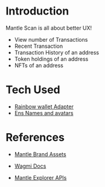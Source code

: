 # Introduction

Mantle Scan is all about better UX!

- View number of Transactions
- Recent Transaction
- Transaction History of an address
- Token holdings of an address
- NFTs of an address

# Tech Used

- [Rainbow wallet Adapter](https://github.com/rainbow-me/rainbowkit)
- [Ens Names and avatars](https://ens.domains/)

# References

- [Mantle Brand Assets](https://www.dropbox.com/scl/fo/8vv0daiepm9fmfufbnwhg/h?dl=0&rlkey=an3ndoj14x5d3rywkd6jfhvmr)

- [Wagmi Docs](https://wagmi.sh/react/getting-started)

- [Mantle Explorer APIs](https://explorer.testnet.mantle.xyz/api-docs)
